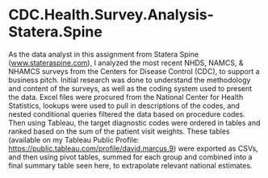 # CDC.Health.Survey.Analysis-Statera.Spine

As the data analyst in this assignment from Statera Spine (www.stateraspine.com), I analyzed the most recent NHDS, NAMCS, & NHAMCS surveys from the Centers for Disease Control (CDC), to support a business pitch. Initial research was done to understand the methodology and content of the surveys, as well as the coding system used to present the data. Excel files were procured from the National Center for Health Statistics, lookups were used to pull in descriptions of the codes, and nested conditional queries filtered the data based on procedure codes. Then using Tableau, the target diagnostic codes were ordered in tables and ranked based on the sum of the patient visit weights. These tables (available on my Tableau Public Profile: https://public.tableau.com/profile/david.marcus.9) were exported as CSVs, and then using pivot tables, summed for each group and combined into a final summary table seen here, to extrapolate relevant national estimates. 
